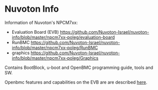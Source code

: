 # Nuvoton Info
Information of Nuvoton's NPCM7xx:
 - Evaluation Board (EVB)
     https://github.com/Nuvoton-Israel/nuvoton-info/blob/master/npcm7xx-poleg/evaluation-board
 - RunBMC
     https://github.com/Nuvoton-Israel/nuvoton-info/blob/master/npcm7xx-poleg/RunBMC
 - graphics
     https://github.com/Nuvoton-Israel/nuvoton-info/blob/master/npcm7xx-poleg/Graphics
 
Contains BootBlock, u-boot and OpenBMC programming guide, tools and SW.

Openbmc features and capabilities on the EVB are are described [here](https://github.com/Nuvoton-Israel/openbmc/blob/master/meta-evb/meta-evb-nuvoton/meta-evb-npcm750/README.md).